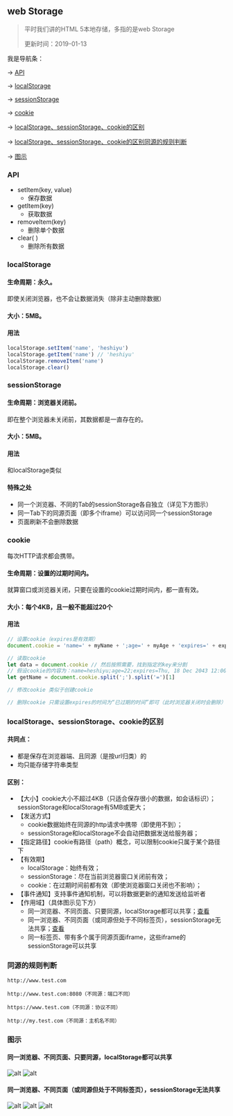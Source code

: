## web Storage
> 平时我们讲的HTML 5本地存储，多指的是web Storage
> 
> 更新时间：2019-01-13

我是导航条：

-> [API](#API)

-> [localStorage](#localStorage)

-> [sessionStorage](#sessionStorage)

-> [cookie](#cookie)

-> [localStorage、sessionStorage、cookie的区别](#localStorage、sessionStorage、cookie的区别)

-> [localStorage、sessionStorage、cookie的区别同源的规则判断](#同源的规则判断)

-> [图示](#图示)

### API
 - setItem(key, value)
    - 保存数据
 - getItem(key)
    - 获取数据
 - removeItem(key)
    - 删除单个数据
 - clear( )
    - 删除所有数据

### localStorage
#### 生命周期：永久。
即使关闭浏览器，也不会让数据消失（除非主动删除数据）

#### 大小：5MB。

#### 用法
```js
localStorage.setItem('name', 'heshiyu')
localStorage.getItem('name') // 'heshiyu'
localStorage.removeItem('name')
localStorage.clear()
```

### sessionStorage
#### 生命周期：浏览器关闭前。
即在整个浏览器未关闭前，其数据都是一直存在的。

#### 大小：5MB。

#### 用法
和localStorage类似

#### 特殊之处
 - 同一个浏览器、不同的Tab的sessionStorage各自独立（详见下方图示）
 - 同一Tab下的同源页面（即多个iframe）可以访问同一个sessionStorage
 - 页面刷新不会删除数据

### cookie
每次HTTP请求都会携带。
#### 生命周期：设置的过期时间内。
就算窗口或浏览器关闭，只要在设置的cookie过期时间内，都一直有效。

#### 大小：每个4KB，且一般不能超过20个

#### 用法
```js
// 设置cookie（expires是有效期）
document.cookie = 'name=' + myName + ';age=' + myAge + 'expires=' + exp.toGTMString()

// 读取cookie
let data = document.cookie // 然后按照需要，找到指定的key来分割
// 假设cookie的内容为：name=heshiyu;age=22;expires=Thu, 18 Dec 2043 12:00:00 GMT
let getName = document.cookie.split(';').split('=')[1]

// 修改cookie 类似于创建cookie

// 删除cookie 只需设置expires的时间为“已过期的时间”即可（此时浏览器关闭时会删除）
```

### localStorage、sessionStorage、cookie的区别
#### 共同点：
 - 都是保存在浏览器端、且同源（是按url归类）的
 - 均只能存储字符串类型

#### 区别：
 - 【大小】cookie大小不超过4KB（只适合保存很小的数据，如会话标识）；sessionStorage和localStorage有5MB或更大；
 - 【发送方式】
    - cookie数据始终在同源的http请求中携带（即使用不到）；
    - sessionStorage和localStorage不会自动把数据发送给服务器；
 - 【指定路径】cookie有路径（path）概念，可以限制cookie只属于某个路径下
 - 【有效期】
    - localStorage：始终有效；
    - sessionStorage：尽在当前浏览器窗口关闭前有效；
    - cookie：在过期时间前都有效（即使浏览器窗口关闭也不影响）；
 - 【事件通知】支持事件通知机制，可以将数据更新的通知发送给监听者
 - 【作用域】（具体图示见下方）
    - 同一浏览器、不同页面、只要同源，localStorage都可以共享；[查看](####同一浏览器、不同页面、只要同源，localStorage都可以共享)
    - 同一浏览器、不同页面（或同源但处于不同标签页），sessionStorage无法共享；[查看](####同一浏览器、不同页面（或同源但处于不同标签页），sessionStorage无法共享)
    - 同一标签页、带有多个属于同源页面iframe，这些iframe的sessionStorage可以共享

 ### 同源的规则判断
 ```
 http://www.test.com

 http://www.test.com:8080（不同源：端口不同）

 https://www.test.com（不同源：协议不同）

 http://my.test.com（不同源：主机名不同）
 ```

### 图示
#### 同一浏览器、不同页面、只要同源，localStorage都可以共享
![alt](./img/webStorage-1.png)
![alt](./img/webStorage-2.png)

#### 同一浏览器、不同页面（或同源但处于不同标签页），sessionStorage无法共享
![alt](./img/webStorage-3.png)
![alt](./img/webStorage-5.png)
![alt](./img/webStorage-4.png)
